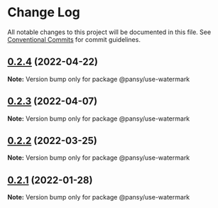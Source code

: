 # Change Log

All notable changes to this project will be documented in this file.
See [Conventional Commits](https://conventionalcommits.org) for commit guidelines.

## [0.2.4](https://github.com/pansyjs/react-hooks/compare/@pansy/use-watermark@0.2.3...@pansy/use-watermark@0.2.4) (2022-04-22)

**Note:** Version bump only for package @pansy/use-watermark





## [0.2.3](https://github.com/pansyjs/react-hooks/compare/@pansy/use-watermark@0.2.2...@pansy/use-watermark@0.2.3) (2022-04-07)

**Note:** Version bump only for package @pansy/use-watermark





## [0.2.2](https://github.com/pansyjs/react-hooks/compare/@pansy/use-watermark@0.2.1...@pansy/use-watermark@0.2.2) (2022-03-25)

**Note:** Version bump only for package @pansy/use-watermark





## [0.2.1](https://github.com/pansyjs/react-hooks/compare/@pansy/use-watermark@0.2.0...@pansy/use-watermark@0.2.1) (2022-01-28)

**Note:** Version bump only for package @pansy/use-watermark
